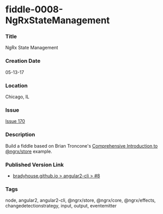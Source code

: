 fiddle-0008-NgRxStateManagement
======


### Title

NgRx State Management


### Creation Date

05-13-17


### Location

Chicago, IL


### Issue

[Issue 170](https://github.com/bradyhouse/house/issues/170)


### Description

Build a fiddle based on Brian Troncone's [Comprehensive Introduction to @ngrx/store](https://gist.github.com/btroncone/a6e4347326749f938510) example.


### Published Version Link

  * [bradyhouse.github.io > angular2-cli > #8](http://bradyhouse.github.io/angular2-cli/fiddle-0008-NgRxStateManagement/#)


### Tags

node, angular2, angular2-cli, @ngrx/store, @ngrx/core, @ngrx/effects, changedetectionstrategy, input, output, eventemitter
